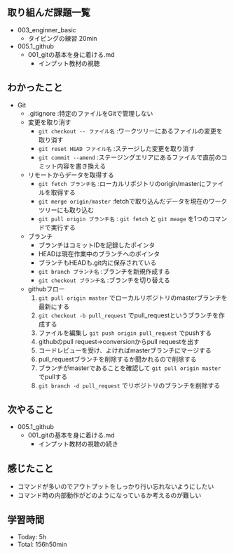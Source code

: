 ## 取り組んだ課題一覧
- 003_enginner_basic
  - タイピングの練習 20min
- 005.1_github
  - 001_gitの基本を身に着ける.md
    - インプット教材の視聴
## わかったこと
- Git
  - .gitignore :特定のファイルをGitで管理しない
  - 変更を取り消す
    - `git checkout -- ファイル名` :ワークツリーにあるファイルの変更を取り消す
    - `git reset HEAD ファイル名` :ステージした変更を取り消す
    - `git commit --amend` :ステージングエリアにあるファイルで直前のコミット内容を書き換える
  - リモートからデータを取得する
    - `git fetch ブランチ名` :ローカルリポジトリのorigin/masterにファイルを取得する
    - `git merge origin/master` :fetchで取り込んだデータを現在のワークツリーにも取り込む
    - `git pull origin ブランチ名` : `git fetch` と `git meage` を1つのコマンドで実行する
  - ブランチ
    - ブランチはコミットIDを記録したポインタ
    - HEADは現在作業中のブランチへのポインタ
    - ブランチもHEADも.git内に保存されている
    - `git branch ブランチ名` :ブランチを新規作成する
    - `git checkout ブランチ名` :ブランチを切り替える
  - githubフロー
    1. `git pull origin master` でローカルリポジトリのmasterブランチを最新にする
    1. `git checkout -b pull_request` でpull_requestというブランチを作成する
    1. ファイルを編集し `git push origin pull_request` でpushする
    1. githubのpull request→conversionからpull requestを出す
    1. コードレビューを受け、よければmasterブランチにマージする
    1. pull_requestブランチを削除するか聞かれるので削除する
    1. ブランチがmasterであることを確認して `git pull origin master` でpullする
    1. `git branch -d pull_request` でリポジトリのブランチを削除する

## 次やること
- 005.1_github
  - 001_gitの基本を身に着ける.md
    - インプット教材の視聴の続き
## 感じたこと
  - コマンドが多いのでアウトプットをしっかり行い忘れないようにしたい
  - コマンド時の内部動作がどのようになっているか考えるのが難しい
## 学習時間
- Today: 5h
- Total: 156h50min
